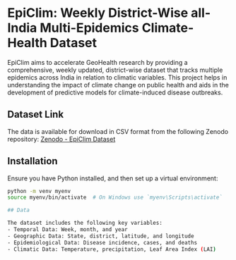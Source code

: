 # EpiClim: Weekly District-Wise all-India Multi-Epidemics Climate-Health Dataset

EpiClim aims to accelerate GeoHealth research by providing a comprehensive, weekly updated, district-wise dataset that tracks multiple epidemics across India in relation to climatic variables. This project helps in understanding the impact of climate change on public health and aids in the development of predictive models for climate-induced disease outbreaks.

## Dataset Link

The data is available for download in CSV format from the following Zenodo repository:
[Zenodo - EpiClim Dataset](https://zenodo.org/record/14580510)

## Installation

Ensure you have Python installed, and then set up a virtual environment:

```bash
python -m venv myenv
source myenv/bin/activate  # On Windows use `myenv\Scripts\activate`

## Data

The dataset includes the following key variables:
- Temporal Data: Week, month, and year
- Geographic Data: State, district, latitude, and longitude
- Epidemiological Data: Disease incidence, cases, and deaths
- Climatic Data: Temperature, precipitation, Leaf Area Index (LAI)


